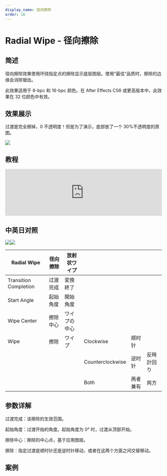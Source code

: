 ```yaml
---
display_name: 径向擦除
order: 16
---
```


# Radial Wipe - 径向擦除

## 简述

径向擦除效果使用环绕指定点的擦除显示底层图层。使用“最佳”品质时，擦除的边缘会消除锯齿。

此效果适用于 8-bpc 和 16-bpc 颜色。在 After Effects CS6 或更高版本中，此效果在 32 位颜色中有效。

## 效果展示

过渡是完全擦掉，0 不透明度！但是为了演示，底部放了一个 30%不透明度的原图。

![](https://cdn.yuelili.com/20211212181738.png)

## 教程

<iframe src="https://player.bilibili.com/player.html?bvid=BV1e34y1X7Vj&page=5&high_quality=1" width="100%" allowfullscreen="allowfullscreen" frameborder="0"></iframe>

## 中英日对照

![](https://mir.yuelili.com/user/AE/effects/AE-Effects-Transition-Radial_Wipe.png)![](https://mir.yuelili.com/user/AE/effects/AE-Effects-Transition-Radial_Wipe_cn.png)

| Radial Wipe           | 径向擦除 | 放射状ワイプ |                  |          |            |
| --------------------- | -------- | ------------ | ---------------- | -------- | ---------- |
| Transition Completion | 过渡完成 | 変換終了     |                  |          |            |
| Start Angle           | 起始角度 | 開始角度     |                  |          |            |
| Wipe Center           | 擦除中心 | ワイプの中心 |                  |          |            |
| Wipe                  | 擦除     | ワイプ       | Clockwise        | 顺时针   |            |
|                       |          |              | Counterclockwise | 逆时针   | 反時計回り |
|                       |          |              | Both             | 两者兼有 | 両方       |

## 参数详解

过渡完成：该擦除的生效范围。

起始角度：过渡开始的角度。起始角度为 0° 时，过渡从顶部开始。

擦除中心：擦除的中心点，基于应用图层。

擦除：指定过渡是顺时针还是逆时针移动，或者在这两个方面之间交替移动。

## 案例
